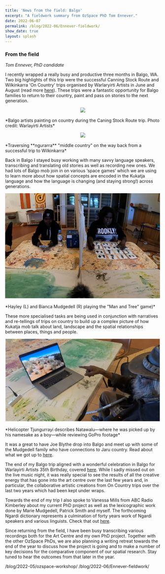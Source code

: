 ```yaml
---
title: 'News from the field: Balgo'
excerpt: "A fieldwork summary from OzSpace PhD Tom Ennever."
date: 2022-06-07
permalink: /blog/2022-06/Ennever-fieldwork/
show_date: true
layout: splash
---
```


### From the field

*Tom Ennever, PhD candidate*

I recently wrapped a really busy and productive three months in Balgo, WA. Two big highlights of this trip were the successful Canning Stock Route and Wilkinkarra 'On Country' trips organised by Warlaryirti Artists in June and August (read more [here](https://www.abc.net.au/news/2022-07-24/warlayirti-arts-centre-inspired-canning-stock-route/101254262)). These trips were a fantastic opportunity for Balgo families to return to their country, paint and pass on stories to the next generation. 

<p style="text-align:center;"><img src="/assets/images/Ennever_Blogpost_2_CSR.jpg"></p>
*Balgo artists painting on country during the Caning Stock Route trip. Photo credit: Warlayirti Artists*

<p style="text-align:center;"><img src="/assets/images/Ennever_Blogpost_2_CSRreturn.JPG"></p>
*Traversing **ngurarra** "middle country" on the way back from a successful trip to Wilkinkarra*

Back in Balgo I stayed busy working with many savvy language speakers, transcribing and translating old stories as well as recording new ones. We had lots of Balgo mob join in on various ‘space games’ which we are using to learn more about how spatial concepts are encoded in the Kukatja language and how the language is changing (and staying strong!) across generations.

<p style="text-align:center;"><img src="/assets/images/Ennever_Blogpost_2_Haley_Bianca.png"></p>
*Hayley (L) and Bianca Mudgedell (R) playing the "Man and Tree" game)*

These more specialised tasks are being used in conjunction with narratives and re-tellings of trips on country to build up a complex picture of how Kukatja mob talk about land, landscape and the spatial relationships between places, things and people. 

<p style="text-align:center;"><img src="/assets/images/Ennever_Blogpost_2_Helicopter.png"></p>
*Helicopter Tjungurrayi describes Natawalu—where he was picked up by his namesake as a boy—while reviewing GoPro footage*

It was a great to have Joe Blythe drop into Balgo and meet up with some of the Mudgedell family who have connections to Jaru country. Read about what we got up to [here](https://www.ciaraproject.com/post-singolo/2022-east-kimberley-fieldtrip).

The end of my Balgo trip aligned with a wonderful celebration in Balgo for Warlayirti Artists 35th Birthday, covered [here](https://www.abc.net.au/news/2022-09-01/was-first-aboriginal-art-centre-warlayirti-celebrates-35-years/101389900). While I sadly missed out on the live music night, it was really special to see the results of all the creative energy that has gone into the art centre over the last few years and, in particular, the collaborative artistic creations from On Country trips over the last two years which had been kept under wraps.

Towards the end of my trip I also spoke to Vanessa Mills from ABC Radio Kimberley about my current PhD project as well as the lexicographic work done by Marie Mudgedell, Patrick Smith and myself. The forthcoming Ngardi dictionary represents a culmination of forty years work of Ngardi speakers and various linguists. Check that out [here](https://www.abc.net.au/kimberley/programs/breakfast/desert-linguist/101472104?fbclid=IwAR1sSbHO_FtcIHxR6068OeEzAn83qlXKGwxOSeiWUVT89pNyDcnQicMlM58).

Since returning from the field, I have been busy transcribing various recordings both for the Art Centre and my own PhD project. Together with the other OzSpace PhDs, we are also planning a writing retreat towards the end of the year to discuss how the project is going and to make a number of key decisions for the comparative component of our spatial research. Stay tuned to hear the outcomes from that later in the year.

/blog/2022-05/ozspace-workshop/
/blog/2022-06/Ennever-fieldwork/